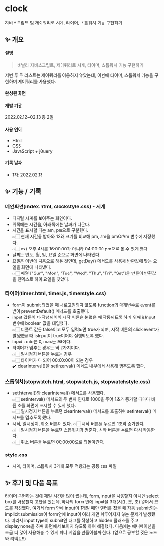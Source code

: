 # clock
자바스크립트 및 제이쿼리로 시계, 타이머, 스톱워치 기능 구현하기

## ✨ 개요
#### 설명
> 바닐라 자바스크립트, 제이쿼리로 시계, 타이머, 스톱워치 기능 구현하기

저번 투 두 리스트는 제이쿼리를 이용하지 않았는데, 이번에 타이머, 스톱워치 기능을 구현하며 제이쿼리를 사용했다.

#### 완성된 화면


#### 개발 기간
2022.02.12~02.13 총 2일

#### 사용 언어
- Html
- CSS
- JavaScript + jQuery

#### 기록 날짜
- 1차: 2022.02.13

## ✨ 기능 / 기록
### 메인화면(index.html, clockstyle.css) - 시계
- 디지털 시계를 보여주는 화면이다.
- 위쪽에는 시간을, 아래쪽에는 날짜가 나온다.
- 시간을 표시할 때는 am, pm으로 구분했다.<br>
👉🏻 현재 시간을 받아와 12와 크기를 비교해 pm, am을 pmOrAm 변수에 저장했다.<br>
👉🏻 ex) 오후 4시를 16:00:00가 아니라 04:00:00 pm으로 볼 수 있게 했다.
- 날짜는 연도, 월, 일, 요일 순으로 화면에 나타냈다.
- 요일은 이번에 처음으로 해본 것인데, getDay() 메서드를 사용해 반환값에 맞는 요일을 화면에 나타냈다.<br>
👉🏻 배열 ["Sun", "Mon", "Tue", "Wed", "Thu", "Fri", "Sat"]을 만들어 반환값을 인덱스로 하여 요일을 찾았다.

### 타이머(timer.html, timer.js, timerstyle.css)
- form이 submit 되었을 때 새로고침되지 않도록 function의 매개변수로 event를 받아 preventDefault() 메서드를 호출했다.
- input 값들이 다 작성되어야 시작 버튼을 눌렀을 때 작동되도록 하기 위해 isInput 변수에 boolean 값을 대입했다.<br>
👉🏻 디폴트 값은 false이고 모두 입력되면 true가 되며, 시작 버튼의 click event가 발생했을 때 isInput이 true이어야 실행되도록 했다.
- input : min은 0, max는 99이다.
- 타이머가 멈추는 경우는 딱 2가지이다.<br>
👉🏻 일시정지 버튼을 누르는 경우<br>
👉🏻 타이머가 다 되어 00:00:00이 되는 경우<br>
✔️ clearInterval()을 setInterval() 메서드 내부에서 사용해 멈추도록 했다.

### 스톱워치(stopwatch.html, stopwatch.js, stopwatchstyle.css)
- setInterval()와 clearInterval() 메서드를 사용했다.<br>
👉🏻 setInterval() 메서드의 두 번째 인자로 1000을 주어 1초가 증가할 때마다 바뀐 초를 화면에 표시할 수 있게 했다.<br>
👉🏻 일시정지 버튼을 누르면 clearInterval() 메서드를 호출하여 setInterval() 메서드를 멈추도록 했다.
- 시작, 일시정지, 취소 버튼이 있다.
👉🏻 시작 버튼을 누르면 1초씩 증가한다.<br>
👉🏻 일시정지 버튼을 누르면 스톱워치가 멈춘다. 시작 버튼을 누르면 다시 작동한다.<br>
👉🏻 취소 버튼을 누르면 00:00:00으로 되돌아간다.

### style.css
- 시계, 타이머, 스톱워치 3개에 모두 적용되는 공통 css 파일

## ✨ 후기 및 다음 목표
타이머 구현하는 것에 제일 시간을 많이 썼는데, form, input을 사용할지 아니면 select box를 사용할지 고민을 했는데, 하나의 form 안에 input을 3개(시간, 분, 초) 넣어서 코드를 작성했다. 여기서 form 안에 input이 1개일 때만 엔터를 쳤을 때 자동 submit되는 implicit submission이 form안에 input이 여러 개면 이루어지지 않는 문제가 발생했다. 따라서 input type이 submit인 태그를 작성하고 hidden 클래스를 주고 display:none을 하여 화면에서 보이지 않도록 하여 해결했다. 다음에는 애니메이션을 조금 더 많이 사용해볼 수 있게 미니 게임을 만들어볼까 한다. (앞으로 공부할 것은 노드와 리액트!!)